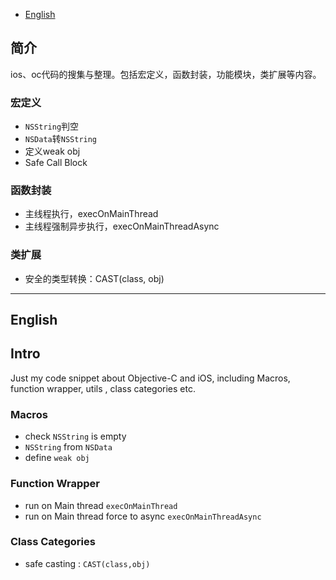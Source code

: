 - [English](#English)

## 简介
ios、oc代码的搜集与整理。包括宏定义，函数封装，功能模块，类扩展等内容。

### 宏定义
- `NSString`判空
- `NSData`转`NSString`
- 定义weak obj
- Safe Call Block

### 函数封装
- 主线程执行，execOnMainThread
- 主线程强制异步执行，execOnMainThreadAsync

### 类扩展
- 安全的类型转换：CAST(class, obj)

-------
## English

## Intro
Just my code snippet about Objective-C and iOS, including Macros, function wrapper, utils , class categories etc.

### Macros
- check `NSString` is empty
- `NSString` from `NSData`
- define `weak obj`

### Function Wrapper
- run on Main thread `execOnMainThread`
- run on Main thread force to async `execOnMainThreadAsync`

### Class Categories
- safe casting : `CAST(class,obj)`
